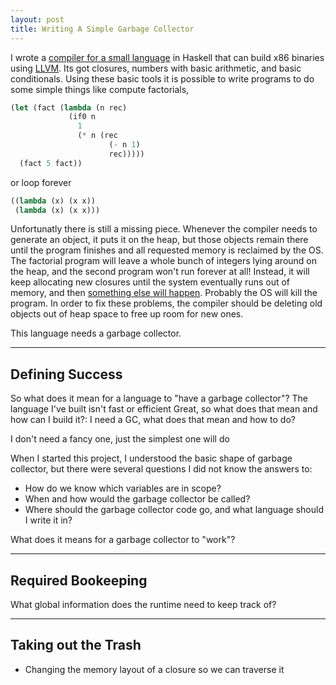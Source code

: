 ```yaml
---
layout: post
title: Writing A Simple Garbage Collector
---
```


I wrote a [compiler for a small language](https://github.com/tyehle/llvm-lambda) in Haskell that can build x86 binaries using [LLVM](https://llvm.org/). Its got closures, numbers with basic arithmetic, and basic conditionals. Using these basic tools it is possible to write programs to do some simple things like compute factorials,

```scheme
(let (fact (lambda (n rec)
             (if0 n
               1
               (* n (rec
                      (- n 1)
                      rec)))))
  (fact 5 fact))
```

or loop forever

```scheme
((lambda (x) (x x))
 (lambda (x) (x x)))
```

Unfortunatly there is still a missing piece. Whenever the compiler needs to generate an object, it puts it on the heap, but those objects remain there until the program finishes and all requested memory is reclaimed by the OS. The factorial program will leave a whole bunch of integers lying around on the heap, and the second program won't run forever at all! Instead, it will keep allocating new closures until the system eventually runs out of memory, and then [something else will happen](https://unix.stackexchange.com/questions/153585/how-does-the-oom-killer-decide-which-process-to-kill-first). Probably the OS will kill the program. In order to fix these problems, the compiler should be deleting old objects out of heap space to free up room for new ones.

This language needs a garbage collector.

---


Defining Success
----------------

<!-- - What is this article about?
- What does it mean to be a GC that works
- Stretch goals for a GC. How to be "good"
- "" -->

So what does it mean for a language to "have a garbage collector"? The language I've built isn't fast or efficient
Great, so what does that mean and how can I build it?: I need a GC, what does that mean and how to do?

I don't need a fancy one, just the simplest one will do

When I started this project, I understood the basic shape of garbage collector, but there were several questions I did not know the answers to:
- How do we know which variables are in scope?
- When and how would the garbage collector be called?
- Where should the garbage collector code go, and what language should I write it in?


What does it means for a garbage collector to "work"?

---

Required Bookeeping
-------------------

What global information does the runtime need to keep track of?

---

Taking out the Trash
--------------------




- Changing the memory layout of a closure so we can traverse it